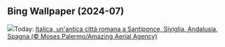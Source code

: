 ## Bing Wallpaper (2024-07)
![](https://www.bing.com/th?id=OHR.ItalicaRuins_IT-IT3637207546_UHD.jpg&w=1000)Today: [Italica, un'antica città romana a Santiponce, Siviglia, Andalusia, Spagna (© Moses Palermo/Amazing Aerial Agency)](https://www.bing.com/th?id=OHR.ItalicaRuins_IT-IT3637207546_UHD.jpg)